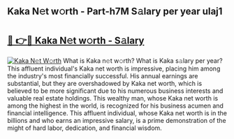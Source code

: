 ## Kaka N𝚎t w𝚘rth - Part-h7M S𝚊lary per year uIaj1

# <h2><a href="http://gc01jr2.nevu.top/?p=Kaka">🔗 👉🔴 Kaka N𝚎t w𝚘rth - S𝚊lary</a></h2>

[![Kaka N𝚎t W𝚘rth](https://i.imgur.com/Oavwk0R.jpeg)](http://gc01jr2.nevu.top/?p=Kaka)
What is Kaka n𝚎t w𝚘rth? What is Kaka s𝚊lary per year?
This affluent individual's Kaka net worth is impressive, placing him among the industry's most financially successful. His annual earnings are substantial, but they are overshadowed by Kaka net worth, which is believed to be more significant due to his numerous business interests and valuable real estate holdings. This wealthy man, whose Kaka net worth is among the highest in the world, is recognized for his business acumen and financial intelligence. This affluent individual, whose Kaka net worth is in the billions and who earns an impressive salary, is a prime demonstration of the might of hard labor, dedication, and financial wisdom.

